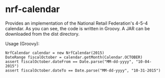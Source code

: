 nrf-calendar
============

Provides an implementation of the National Retail Federation's 4-5-4 calendar.  As you can see, the code is written in Groovy.  A JAR can be downloaded from the dist directory.

Usage (Groovy):

```
NrfCalendar calendar = new NrfCalendar(2015)
DateRange fiscalOctober = calendar.getMonth(Calendar.OCTOBER)
assert fiscalOctober.dateFrom == Date.parse("MM-dd-yyyy", "10-04-2015")
assert fiscalOctober.dateTo == Date.parse("MM-dd-yyyy", "10-31-2015")
````
